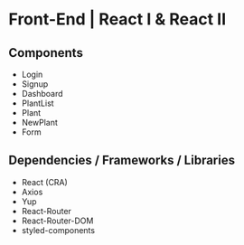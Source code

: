 # Front-End | React I & React II

## Components
- Login
- Signup
- Dashboard
- PlantList
- Plant
- NewPlant
- Form

## Dependencies / Frameworks / Libraries

- React (CRA)
- Axios
- Yup
- React-Router
- React-Router-DOM
- styled-components

